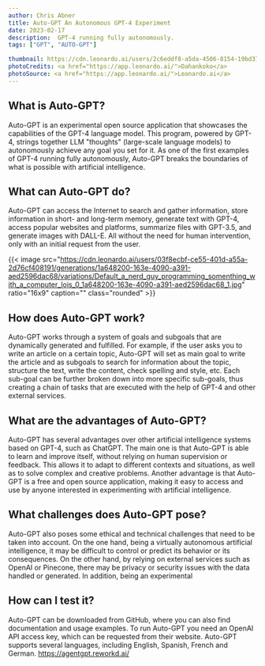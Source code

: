 ```yaml
---
author: Chris Abner
title: Auto-GPT An Autonomous GPT-4 Experiment
date: 2023-02-17
description:  GPT-4 running fully autonomously.
tags: ["GPT", "AUTO-GPT"]

thumbnail: https://cdn.leonardo.ai/users/2c6eddf8-a5da-4506-8154-19bd37a99d1c/generations/15f17b2a-9f71-4745-8d34-3e1d9d44b08d/variations/Default_Chatgpt_android_a_server_room_with_lots_wire_and_serve_0_15f17b2a-9f71-4745-8d34-3e1d9d44b08d_1.jpg
photoCredits: <a href="https://app.leonardo.ai/">Dahankoko</a>
photoSource: <a href="https://app.leonardo.ai/">Leonardo.ai</a>
---
```

## What is Auto-GPT? 

Auto-GPT is an experimental open source application that showcases the capabilities of the GPT-4 language model. This program, powered by GPT-4, strings together LLM "thoughts" (large-scale language models) to autonomously achieve any goal you set for it. As one of the first examples of GPT-4 running fully autonomously, Auto-GPT breaks the boundaries of what is possible with artificial intelligence.

## What can Auto-GPT do? 

Auto-GPT can access the Internet to search and gather information, store information in short- and long-term memory, generate text with GPT-4, access popular websites and platforms, summarize files with GPT-3.5, and generate images with DALL-E. All without the need for human intervention, only with an initial request from the user.


{{< image src="https://cdn.leonardo.ai/users/03f8ecbf-ce55-401d-a55a-2d76cf408191/generations/1a648200-163e-4090-a391-aed2596dac68/variations/Default_a_nerd_guy_programming_somenthing_with_a_computer_lois_0_1a648200-163e-4090-a391-aed2596dac68_1.jpg" ratio="16x9" caption="" class="rounded" >}}

## How does Auto-GPT work?

 Auto-GPT works through a system of goals and subgoals that are dynamically generated and fulfilled. For example, if the user asks you to write an article on a certain topic, Auto-GPT will set as main goal to write the article and as subgoals to search for information about the topic, structure the text, write the content, check spelling and style, etc. Each sub-goal can be further broken down into more specific sub-goals, thus creating a chain of tasks that are executed with the help of GPT-4 and other external services.

 ## What are the advantages of Auto-GPT?

 Auto-GPT has several advantages over other artificial intelligence systems based on GPT-4, such as ChatGPT. The main one is that Auto-GPT is able to learn and improve itself, without relying on human supervision or feedback. This allows it to adapt to different contexts and situations, as well as to solve complex and creative problems. Another advantage is that Auto-GPT is a free and open source application, making it easy to access and use by anyone interested in experimenting with artificial intelligence.


  ## What challenges does Auto-GPT pose?

 Auto-GPT also poses some ethical and technical challenges that need to be taken into account. On the one hand, being a virtually autonomous artificial intelligence, it may be difficult to control or predict its behavior or its consequences. On the other hand, by relying on external services such as OpenAI or Pinecone, there may be privacy or security issues with the data handled or generated. In addition, being an experimental 

   ## How can I test it?

 Auto-GPT can be downloaded from GitHub, where you can also find documentation and usage examples. To run Auto-GPT you need an OpenAI API access key, which can be requested from their website. Auto-GPT supports several languages, including English, Spanish, French and German. 
https://agentgpt.reworkd.ai/


